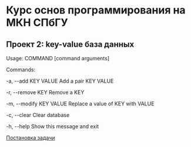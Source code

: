 # Курс основ программирования на МКН СПбГУ
## Проект 2: key-value база данных

Usage: COMMAND [command arguments]

Commands:

-a, --add KEY VALUE           Add a pair KEY VALUE 

-r, --remove KEY              Remove a KEY 

-m, --modify KEY VALUE        Replace a value of KEY with VALUE 

-c, --clear                   Clear database 

-h, --help                    Show this message and exit

[Постановка задачи](./TASK.md)

